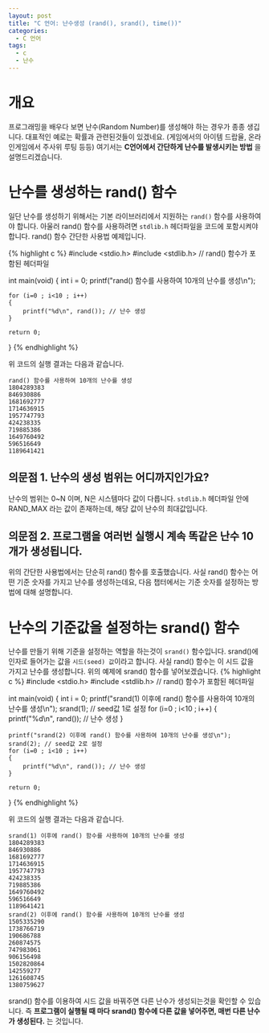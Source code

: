 ```yaml
---
layout: post
title: "C 언어: 난수생성 (rand(), srand(), time())"
categories:
  - C 언어
tags:
  - c
  - 난수
---
```


# 개요
프로그래밍을 배우다 보면 난수(Random Number)를 생성해야 하는 경우가 종종 생깁니다.
대표적인 예로는 확률과 관련된것들이 있겠네요. (게임에서의 아이템 드랍율, 온라인게임에서 주사위 루팅 등등)
여기서는 **C언어에서 간단하게 난수를 발생시키는 방법** 을 설명드리겠습니다.

# 난수를 생성하는 rand() 함수
일단 난수를 생성하기 위해서는 기본 라이브러리에서 지원하는 `rand()` 함수를 사용하여야 합니다.
아울러 rand() 함수를 사용하려면 `stdlib.h` 헤더파일을 코드에 포함시켜야 합니다.
rand() 함수 간단한 사용법 예제입니다.

{% highlight c %}
#include <stdio.h>
#include <stdlib.h> // rand() 함수가 포함된 헤더파일

int main(void)
{
	int i = 0;
	printf("rand() 함수를 사용하여 10개의 난수를 생성\n");

	for (i=0 ; i<10 ; i++)
	{
		printf("%d\n", rand()); // 난수 생성
	}

	return 0;
}
{% endhighlight %}

위 코드의 실행 결과는 다음과 같습니다.

```
rand() 함수를 사용하여 10개의 난수를 생성
1804289383
846930886
1681692777
1714636915
1957747793
424238335
719885386
1649760492
596516649
1189641421
```

## 의문점 1. 난수의 생성 범위는 어디까지인가요?
난수의 범위는 0~N 이며, N은 시스템마다 값이 다릅니다.
`stdlib.h` 헤더파일 안에 RAND_MAX 라는 값이 존재하는데, 해당 값이 난수의 최대값입니다.

## 의문점 2. 프로그램을 여러번 실행시 계속 똑같은 난수 10개가 생성됩니다.
위의 간단한 사용법에서는 단순히 rand() 함수를 호출했습니다.
사실 rand() 함수는 어떤 기준 숫자를 가지고 난수를 생성하는데요,
다음 챕터에서는 기준 숫자를 설정하는 방법에 대해 설명합니다.

# 난수의 기준값을 설정하는 srand() 함수
난수를 만들기 위해 기준을 설정하는 역할을 하는것이 `srand()` 함수입니다.
srand()에 인자로 들어가는 값을 `시드(seed) 값`이라고 합니다.
사실 rand() 함수는 이 시드 값을 가지고 난수를 생성합니다.
위의 예제에 srand() 함수를 넣어보겠습니다.
{% highlight c %}
#include <stdio.h>
#include <stdlib.h> // rand() 함수가 포함된 헤더파일

int main(void)
{
	int i = 0;
	printf("srand(1) 이후에 rand() 함수를 사용하여 10개의 난수를 생성\n");
	srand(1); // seed값 1로 설정
	for (i=0 ; i<10 ; i++)
	{
		printf("%d\n", rand()); // 난수 생성
	}

	printf("srand(2) 이후에 rand() 함수를 사용하여 10개의 난수를 생성\n");
	srand(2); // seed값 2로 설정
	for (i=0 ; i<10 ; i++)
	{
		printf("%d\n", rand()); // 난수 생성
	}

	return 0;
}
{% endhighlight %}

위 코드의 실행 결과는 다음과 같습니다.

```
srand(1) 이후에 rand() 함수를 사용하여 10개의 난수를 생성
1804289383
846930886
1681692777
1714636915
1957747793
424238335
719885386
1649760492
596516649
1189641421
srand(2) 이후에 rand() 함수를 사용하여 10개의 난수를 생성
1505335290
1738766719
190686788
260874575
747983061
906156498
1502820864
142559277
1261608745
1380759627
```
srand() 함수를 이용하여 시드 값을 바꿔주면 다른 난수가 생성되는것을 확인할 수 있습니다.
즉 **프로그램이 실행될 때 마다 srand() 함수에 다른 값을 넣어주면, 매번 다른 난수가 생성된다.** 는 것입니다.

